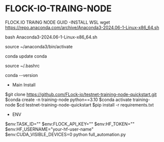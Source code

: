# FLOCK-IO-TRAING-NODE
FLOCK.IO TRAING NODE GUID
-INSTALL WSL
wget https://repo.anaconda.com/archive/Anaconda3-2024.06-1-Linux-x86_64.sh 

bash Anaconda3-2024.06-1-Linux-x86_64.sh 

source ~/anaconda3/bin/activate

conda update conda

source ~/.bashrc

conda --version

- Main Install
  
$git clone https://github.com/FLock-io/testnet-training-node-quickstart.git
$conda create -n training-node python==3.10
$conda activate training-node
$cd testnet-training-node-quickstart
$pip install -r requirements.txt

- ENV

$env:TASK_ID="<task-id>"
$env:FLOCK_API_KEY="<your-flock-api-key-stakes-as-node-for-the-task>"
$env:HF_TOKEN="<your-hf-token>"
$env:HF_USERNAME="your-hf-user-name"
$env:CUDA_VISIBLE_DEVICES=0
python full_automation.py

